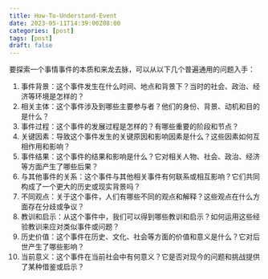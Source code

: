 ```yaml
---
title: How-To-Understand-Event
date: 2023-05-11T14:39:00Z08:00
categories: [post]
tags: [post]
draft: false
---
```


要探索一个事情事件的本质和来龙去脉，可以从以下几个普遍通用的问题入手：

1. 事件背景：这个事件发生在什么时间、地点和背景下？当时的社会、政治、经济等环境是怎样的？
2. 相关主体：这个事件涉及到哪些主要参与者？他们的身份、背景、动机和目的是什么？
3. 事件过程：这个事件的发展过程是怎样的？有哪些重要的阶段和节点？
4. 关键因素：导致这个事件发生的关键原因和影响因素是什么？这些因素如何互相作用和影响？
5. 事件结果：这个事件的结果和影响是什么？它对相关人物、社会、政治、经济等方面产生了哪些后果？
6. 与其他事件的关系：这个事件与其他相关事件有何联系或相互影响？它们共同构成了一个更大的历史或现实背景吗？
7. 不同观点：关于这个事件，人们有哪些不同的观点和解释？这些观点在什么方面存在分歧或争议？
8. 教训和启示：从这个事件中，我们可以得到哪些教训和启示？如何运用这些经验教训来应对类似事件或问题？
9. 历史价值：这个事件在历史、文化、社会等方面的价值和意义是什么？它对后世产生了哪些影响？
10. 当前意义：这个事件在当前社会中有何意义？它是否对现今的问题和挑战提供了某种借鉴或启示？
